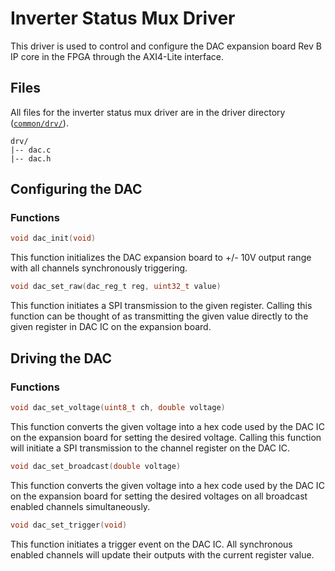 # Inverter Status Mux Driver

This driver is used to control and configure the DAC expansion board Rev B IP core in the FPGA through the AXI4-Lite interface.

## Files
All files for the inverter status mux driver are in the driver directory ([`common/drv/`](/sdk/bare/common/drv/)).

```
drv/
|-- dac.c
|-- dac.h
```

## Configuring the DAC
### Functions
```C
void dac_init(void)
```

This function initializes the DAC expansion board to +/- 10V output range with all channels synchronously triggering.

```C
void dac_set_raw(dac_reg_t reg, uint32_t value)
```

This function initiates a SPI transmission to the given register. Calling this function can be thought of as transmitting the given value directly to the given register in DAC IC on the expansion board.

## Driving the DAC
### Functions
```C
void dac_set_voltage(uint8_t ch, double voltage)
```

This function converts the given voltage into a hex code used by the DAC IC on the expansion board for setting the desired voltage. Calling this function will initiate a SPI transmission to the channel register on the DAC IC.

```C
void dac_set_broadcast(double voltage)
```

This function converts the given voltage into a hex code used by the DAC IC on the expansion board for setting the desired voltages on all broadcast enabled channels simultaneously.

```C
void dac_set_trigger(void)
```

This function initiates a trigger event on the DAC IC. All synchronous enabled channels will update their outputs with the current register value. 